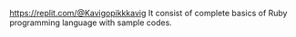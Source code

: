 https://replit.com/@Kavigopikkkavig 
It consist of complete basics of Ruby programming language with sample codes.
